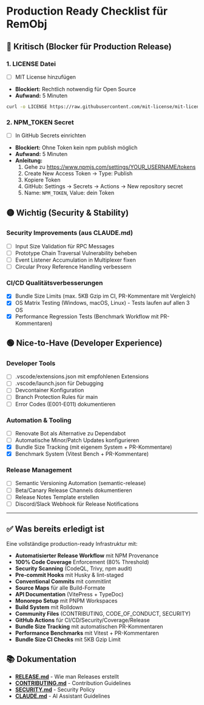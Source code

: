 # Production Ready Checklist für RemObj

## 🔴 Kritisch (Blocker für Production Release)

### 1. **LICENSE Datei** 
- [ ] MIT License hinzufügen
- **Blockiert:** Rechtlich notwendig für Open Source
- **Aufwand:** 5 Minuten
```bash
curl -o LICENSE https://raw.githubusercontent.com/mit-license/mit-license/master/LICENSE
```

### 2. **NPM_TOKEN Secret**
- [ ] In GitHub Secrets einrichten
- **Blockiert:** Ohne Token kein npm publish möglich
- **Aufwand:** 5 Minuten
- **Anleitung:** 
  1. Gehe zu https://www.npmjs.com/settings/YOUR_USERNAME/tokens
  2. Create New Access Token → Type: Publish
  3. Kopiere Token
  4. GitHub: Settings → Secrets → Actions → New repository secret
  5. Name: `NPM_TOKEN`, Value: dein Token

## 🟡 Wichtig (Security & Stability)

### Security Improvements (aus CLAUDE.md)
- [ ] Input Size Validation für RPC Messages
- [ ] Prototype Chain Traversal Vulnerability beheben
- [ ] Event Listener Accumulation in Multiplexer fixen
- [ ] Circular Proxy Reference Handling verbessern

### CI/CD Qualitätsverbesserungen
- [x] Bundle Size Limits (max. 5KB Gzip im CI, PR-Kommentare mit Vergleich)
- [x] OS Matrix Testing (Windows, macOS, Linux) - Tests laufen auf allen 3 OS
- [x] Performance Regression Tests (Benchmark Workflow mit PR-Kommentaren)

## 🟢 Nice-to-Have (Developer Experience)

### Developer Tools
- [ ] .vscode/extensions.json mit empfohlenen Extensions
- [ ] .vscode/launch.json für Debugging
- [ ] Devcontainer Konfiguration
- [ ] Branch Protection Rules für main
- [ ] Error Codes (E001-E011) dokumentieren

### Automation & Tooling
- [ ] Renovate Bot als Alternative zu Dependabot
- [ ] Automatische Minor/Patch Updates konfigurieren
- [x] Bundle Size Tracking (mit eigenem System + PR-Kommentare)
- [x] Benchmark System (Vitest Bench + PR-Kommentare)

### Release Management
- [ ] Semantic Versioning Automation (semantic-release)
- [ ] Beta/Canary Release Channels dokumentieren
- [ ] Release Notes Template erstellen
- [ ] Discord/Slack Webhook für Release Notifications

---

## ✅ Was bereits erledigt ist

Eine vollständige production-ready Infrastruktur mit:

- **Automatisierter Release Workflow** mit NPM Provenance
- **100% Code Coverage** Enforcement (80% Threshold)
- **Security Scanning** (CodeQL, Trivy, npm audit)
- **Pre-commit Hooks** mit Husky & lint-staged
- **Conventional Commits** mit commitlint
- **Source Maps** für alle Build-Formate
- **API Documentation** (VitePress + TypeDoc)
- **Monorepo Setup** mit PNPM Workspaces
- **Build System** mit Rolldown
- **Community Files** (CONTRIBUTING, CODE_OF_CONDUCT, SECURITY)
- **GitHub Actions** für CI/CD/Security/Coverage/Release
- **Bundle Size Tracking** mit automatischen PR-Kommentaren
- **Performance Benchmarks** mit Vitest + PR-Kommentaren
- **Bundle Size CI Checks** mit 5KB Gzip Limit

## 📚 Dokumentation

- **[RELEASE.md](./RELEASE.md)** - Wie man Releases erstellt
- **[CONTRIBUTING.md](./CONTRIBUTING.md)** - Contribution Guidelines
- **[SECURITY.md](./SECURITY.md)** - Security Policy
- **[CLAUDE.md](./CLAUDE.md)** - AI Assistant Guidelines